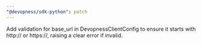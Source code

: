 ```yaml
---
"@devopness/sdk-python": patch
---
```


Add validation for base_url in DevopnessClientConfig to ensure it starts with http:// or https://, raising a clear error if invalid.
